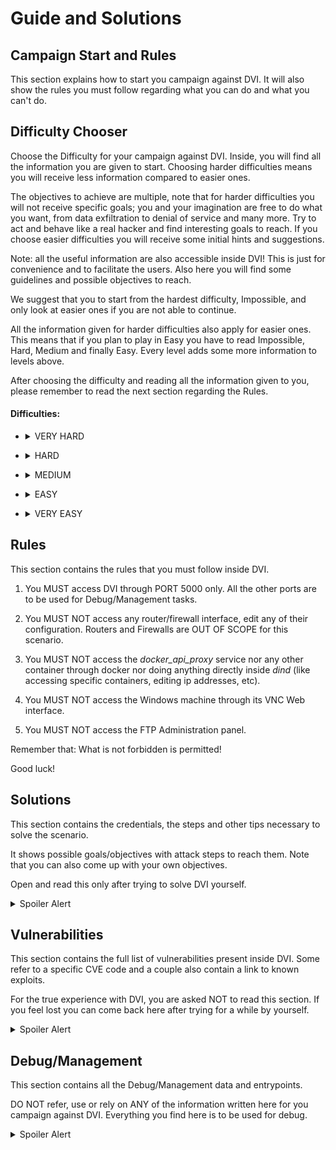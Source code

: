 # Guide and Solutions

## Campaign Start and Rules

This section explains how to start you campaign against DVI. It will also show the rules you must follow regarding what you can do and what you can't do.

## Difficulty Chooser

Choose the Difficulty for your campaign against DVI. Inside, you will find all the information you are given to start. Choosing harder difficulties means you will receive less information compared to easier ones. 

The objectives to achieve are multiple, note that for harder difficulties you will not receive specific goals; you and your imagination are free to do what you want, from data exfiltration to denial of service and many more. Try to act and behave like a real hacker and find interesting goals to reach. If you choose easier difficulties you will receive some initial hints and suggestions.

Note: all the useful information are also accessible inside DVI! This is just for convenience and to facilitate the users. Also here you will find some guidelines and possible objectives to reach.

We suggest that you to start from the hardest difficulty, Impossible, and only look at easier ones if you are not able to continue.

All the information given for harder difficulties also apply for easier ones. This means that if you plan to play in Easy you have to read Impossible, Hard, Medium and finally Easy. Every level adds some more information to levels above.

After choosing the difficulty and reading all the information given to you, please remember to read the next section regarding the Rules.

#### Difficulties:

- <details>
  <summary>VERY HARD</summary>
  
  Network Scheme: None

  Start your journey inside DVI at *localhost:5000*.

  There are no more information given for you.

  Good Luck!

</details>

- <details>
  <summary>HARD</summary>

  ![](./_readme_images/network_hard.png)

  The Network Scheme shows the Perimeter Router. You already know that there is a service at port 5000. That service is the Campus Website. It hosts some services for students as well as news and other useful information. 
  
  Looking at the schema there might be other servers inside the DMZ subnetwork and possibly also other subnetworks...

  Your first objective is to gain as much knowledge of the system as possible. The end goal is still unknown, maybe you will find something useful in the website. Find your way into the system through it and continue your work inside.

</details>

- <details>
  <summary>MEDIUM</summary>

  ![](./_readme_images/network_medium.png)

  Now you can take a look at the full DMZ subnetwork. You should check them for possible vulnerabilities or information on the network. Notice that there is a firewall next, if it is configured well it will be impossible to continue deeper, but what if it isn't...

  Now you can see that there is another subnetwork with a Windows machine, a database and another interesting service...

  Now that you have more to work with you can imagine your next moves. That database and Windows workstation surely hold confidential data, you should try to hack them. Also that other server might be crucial for future steps, explore the network and find what that server is.

  Looking at the schema it seems that there might be more in the network...

</details>

- <details>
  <summary>EASY</summary>

  ![](./_readme_images/network_easy.png)

  The full network schema shows the three subnetworks. 
  
  The DMZ net with three services used for the initial phase of the attack. Exploiting the webserver is the first step of you campaign, it is the only service exposed to the internet. The next step is the FTP server, the Enterprise Firewall has a small misconfiguration that allows traffic from FTP.

  Looking at the Enterprise Net, there are many objectives. The Windows Workstation can be a suitable end objective with the aim of stealing sensible information about the system. If instead you want to perform a more destructive attack you should investigate more the Scada and Ditto services and the ones linked to them. Also understanding how the BPMN service comes into play is crucial.

  The following is a brief description of the Energy Management System (EMS), it could be useful for your attacks:
  The EMS is a complex procedure to manage the electricity being produced and consumed inside the campus. The consuming parts are the Campus Buildings, each with its own energy consumption based on how busy they are. The producing parts are the Solar Panels and the Gas Turbine Generator. In the middle there is the Battery that accumulates the energy.

</details>

- <details>
  <summary>VERY EASY</summary>

  ![](./_readme_images/network_very_easy.png)

  The schema here shows the individual IPs for all the important hosts and networks.

  Before talking about the suggested attacks, you will be given a brief explanation of the whole infrastructure, how it works, what each service does and how they are connected togheter.

  The system is hosted inside the Campus DVI at DamnVulnerable University. It is composed of three main subnetworks: the DMZ Net hosts services such as the Web server, the DNS and the FTP server; the Enterprise Net hosts the Workstation, used by the technical staff, and all the servers that handle the Energy Management System (EMS); finally, the Industrial Net is comprised of the field devices (Battery, Solar Panels and Generator) and the Campus Buildings PLCs handling the power consumption inside the campus.

  The EMS is a complex procedure to manage the electricity being produced and consumed inside the campus. The consuming parts are the Campus Buildings, each with its own energy consumption based on how busy they are. The producing parts are the Solar Panels and the Gas Turbine Generator. In the middle there is the Battery that accumulates the energy.

  All the decisions are made automatically by the BPMN service. It is started by another host (not directly shown in the Network Schema) that calls the BPMN server starting the procedure. This procedure can be viewed inside the BPMN viewer. It computes all the consumptions and decides if it is necessary to start the Gas Turbine or not, and decides if it is required to discharge the battery in case the energy produced by the Solar Panels is not enough. The BPMN procedure gets its source data from SCADA.

  The communication is handled by the Message Broker DITTO; it gets datapoints from the field devices and acts as an aggregator for the SCADA server. DITTO is accessible through the DITTO Frontend that takes care of the credentials. 
  Inside SCADA the technicians are able to manually start/stop the turbine, inspect all the consumptions and even switch off entire buildings inside the campus. The Enterprise DB is where SCADA stores all the data.

  All the hosts inside the network use the internal DNS server.
  

  ### Attacks

  Now you are ready to start your campaign inside DVI!

  You already know that the first step of your attack is the Webserver that is accessible at port 5000 thanks to Port forwarding on the Perimeter Router. Inside that you will find many useful information, take your time to acquire as much knowledge as possible.

  #### Webserver Takeover

  To exploit it you have to look for a tool that allows you to execute commands directly on the machine. You could use it to send commands or even open a Reverse Shell. The vulnerable service writes files on the disk, you have to leverage this for your exploit. You should expect some level of defence, sanitization or firewall.

  #### FTP Takeover

  The next step is the FTP server. Be ready to acquire the version of that service and look for possible known vulnerabilities. Also you are required to solve a login to proceed forward.

  These two steps are necessary for all further objectives. From now on you can do whatever you want. You could imagine an attack to the DNS, to the Windows machine stealing some fictitious data or some more critical attacks.

  The following are the proposed final objectives (solutions to the first two steps and the following can be found in the Solutions section).

  #### Data Exfiltration

  In this scenario you have to exfiltrate sensitive data stored inside two possible hosts: the Enterprise Database and the Windows Workstation. This goal is considered to be completed if you manage to access and steal *some generic* data from either one of the two.

  There is no *actual* sensitive data to target and try to steal but you can imagine for example a log file to be the file you are trying to exfiltrate.

  #### Workstation Takeover

  Your goal is to take control of the Windows Workstation. You are asked to scan the network, find the machine, exploit the Remote Desktop Protocol and execute some sort of command. This objective is considered to be completed if you are able to violate the machine and execute *some generic* command from terminal.

  #### PLCs Takeover

  This scenario demands you to take control of the PLCs exploiting some vulnerability present in the protocol used or leveraging default/insecure credentials. This objective is considered to be completed if you are able to show proof of an RCE inside a PLC of your choice.
  
  #### Infrastructure Takeover

  This is the biggest and most complex proposed goal inside DVI.

  You as the attacker are required to take control of the whole infrastructure. Your main objective is to disrupt the Energy Management System. Your final targets are a potential Blackout inside the University Campus by emptying the Battery; another target is the Explosion of the Gas Turbine if you can manage to keep it running indefinetly.

  To reach these goals you have plenty of freedom. You could attack the SCADA service, you could perform a Man-in-the-Middle attack acting as the Message Broker DITTO, or lastly you could even violate the BPMN procedures.

</details>

## Rules

This section contains the rules that you must follow inside DVI.

 1. You MUST access DVI through PORT 5000 only. All the other ports are to be used for Debug/Management tasks.

 2. You MUST NOT access any router/firewall interface, edit any of their configuration. Routers and Firewalls are OUT OF SCOPE for this scenario.

 3. You MUST NOT access the *docker_api_proxy* service nor any other container through docker nor doing anything directly inside *dind* (like accessing specific containers, editing ip addresses, etc).

 4. You MUST NOT access the Windows machine through its VNC Web interface.

 5. You MUST NOT access the FTP Administration panel.

 Remember that: What is not forbidden is permitted!

 Good luck!

## Solutions

This section contains the credentials, the steps and other tips necessary to solve the scenario.

It shows possible goals/objectives with attack steps to reach them. Note that you can also come up with your own objectives.

Open and read this only after trying to solve DVI yourself.

<details>
  <summary>Spoiler Alert</summary>

  Note: The first two attacks are common for all the other attacks. All the end objectives require you to first violate the Webserver and then the FTP server. After that you will be able to 'bypass' the firewall leading into the Enterprise Net and the Industrial Net. This is because the firewall allows the FTP traffic to the internal networks. This means that your attack has to necessarily pass through the Webserver, then FTP and finally whichever internal host you want.

  #### Webserver Takeover

  The server contains many information about the system. Some are contained inside comments in the HTML. You can read them by inspecting the page.

  The vulnerability lies inside the administration section, */admin*. The only service available is the 'Change your password' page at */admin/change.php*. The users are stored directly inside the filesystem in the */passwords* directory. The *username* is the filename while the password is hashed using MD5 and stored inside it. 
  
  To exploit it you just have to find understand how the sanitization works. In fact the code that executes the password change is not completely secure. It sanitize the username in a naive way. When it writes the new password it just tries to remove *.php* from the string. 
  
  The exploit is achieved by simply using the following username *alice.williams@unidv.it.ph.phpp*. The final username used for writing will be *alice.williams@unidv.it.php*. If you are able to write inside the file you can execute the code visiting */passwords/alice.williams@unidv.it.php*.

  Since new passwords are hashed this seems impossible. Fortunately "the students" who developed this functionality introduced a big security flaw; adding *RAW:* at the start of the new password allow you to bypass the hashing meaning that you can write whatever you want.

  A possible exploit can be found at [Exploit](./DVI_dind/framework/web/README.md).


  #### FTP Takeover

  The FTP server offers the standard port 21 as well as a Web interface at port 80. This Web interface is vulnerable to Unauthenticated Remote Code Execution (RCE) during Login. 

  The user is *administrator* with password *StrongPassword123*. This should not be necessary since the vulnerability does not require authentication.

  Citing the Exploit: 
  "Description: Wing FTP Server versions prior to 7.4.4 are vulnerable to an unauthenticated remote code execution (RCE) 
  flaw (CVE-2025-47812). This vulnerability arises from improper handling of NULL bytes in the 'username'
  parameter during login, leading to Lua code injection into session files. These maliciously crafted
  session files are subsequently executed when authenticated functionalities (e.g., /dir.html) are accessed,
  resulting in arbitrary command execution on the server with elevated privileges (root on Linux, SYSTEM on Windows).
  The exploit leverages a discrepancy between the string processing in c_CheckUser() (which truncates at NULL)
  and the session creation logic (which uses the full unsanitized username)."

  The full exploit can be found at [Exploit](https://www.exploit-db.com/exploits/52347).

  ---

  Once you have gained access and full control of both the Web server and FTP server you are ready to proceed.

  #### Data Exfiltration

  To reach this goal you are required to steal some generic data/file from either the Enterprise Database or the Windows Workstation.

  The former can be violated thanks to its vulnerability of Improper Authentication (CVE-2012-2122).

  The latter can be exploited using a vulnerability in the Remote Desktop Protocol (RDP) that leads to an RCE (CVE-2019-0708).

  #### Workstation Takeover

  As per the goal above, you have to exploit the same vulnerability of Windows RDP (CVE-2019-0708).

  #### PLCs Takeover

  To gain control of the PLCs you have to exploit a Buffer Overflow vulnerability that can lead to an RCE.

  More information can be found [here](https://talosintelligence.com/vulnerability_reports/TALOS-2024-2005) (CVE-2024-34026).
  
  #### Infrastructure Takeover

  The full Infrastructure Takeover can be achieved in various different ways. What follows is just a suggestion but you can decide to try another approach if you prefer.

  The attack is performed against the SCADA server running a vulnerable version of ScadaLTS. The vulnerability allows the attacker to perform an RCE (CVE-2023-33472). The exploit can be found [here](https://hev0x.github.io/posts/scadalts-cve-2023-33472/).
  This exploit requires to know the credentials which are insecure; Username: *admin* and Password: *admin*.

  After being able to take control over SCADA you are able to control everything inside the system. To try acting more like a real attacker you can try to be as stealth as possible, meaning that logging in and powering things off will not be considered completely correct.

  To finish up the attack you can implement a Man-in-the-Middle attack where you act as the Message Broker DITTO. To do so you could poison the DNS records or add a specific rule inside SCADA pointing to your Fake DITTO server.
  
  You can send fictitious and malicious data to SCADA/BPMN letting them think that the field devices are in a different state w.r.t. the reality. You can also directly forge messages to field devices while blocking the real commands.

</details>

## Vulnerabilities

This section contains the full list of vulnerabilities present inside DVI. Some refer to a specific CVE code and a couple also contain a link to known exploits.

For the true experience with DVI, you are asked NOT to read this section. If you feel lost you can come back here after trying for a while by yourself.

<details>
  <summary>Spoiler Alert</summary>

 - Web: RCE ([Exploit](./DVI_dind/framework/web/README.md))

 - ScadaLTS: Privilege Escalation, RCE  (CVE-2022-41976, CVE-2023-33472 https://hev0x.github.io/posts/scadalts-cve-2023-33472/) 

 - Enterprise DB: Improper Authentication (CVE-2012-2122)

 - Windows: RCE (CVE-2019-0708)

 - OpenPLC: RCE (CVE-2024-34026 https://talosintelligence.com/vulnerability_reports/TALOS-2024-2005)

 - WingFTP: RCE (CVE-2025-47812 https://www.exploit-db.com/exploits/52347)

</details>

## Debug/Management

This section contains all the Debug/Management data and entrypoints.

DO NOT refer, use or rely on ANY of the information written here for you campaign against DVI. Everything you find here is to be used for debug.

<details>
  <summary>Spoiler Alert</summary>
  Services associated to Ports exposed:

      - 5000:5000 # Web
      - 5001:5001 # Scada -> User: admin, Pass: admin
      - 5002:5002 # BPMN viewer -> User: admin, Pass: admin
      - 5003:5003/tcp # Windows RDP -> User: Docker, Pass: admin
      - 5003:5003/udp # Windows RDP
      - 5004:5004 # Windows VNC
      - 5005:5005 # Empty/Free
      - 5006:5006 # FTP Admin Panel (Port 5466) -> User: admin, Pass: wingftp
                  # FTP Default (Port 21, 80) -> User: administrator, Pass: StrongPassword123
      - 8081:8081 # LuCI perimeter -> User: root, Pass: not required
      - 8082:8082 # LuCI enterprise -> User: root, Pass: not required
      - 8083:8083 # LuCI industrial -> User: root, Pass: not required

  All these services, apart from Web at port 5000, are NOT TO BE USED during your activities inside DVI.

  BUT, if you want to check at those before/after/during your campaing, you can do this accessing *localhost:PORT*.

</details>